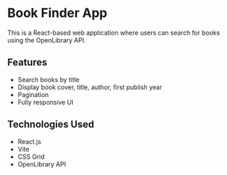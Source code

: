 # Book Finder App
This is a React-based web application where users can search for books using the OpenLibrary API.

## Features
- Search books by title
- Display book cover, title, author, first publish year
- Pagination
- Fully responsive UI

## Technologies Used
- React.js
- Vite
- CSS Grid
- OpenLibrary API
